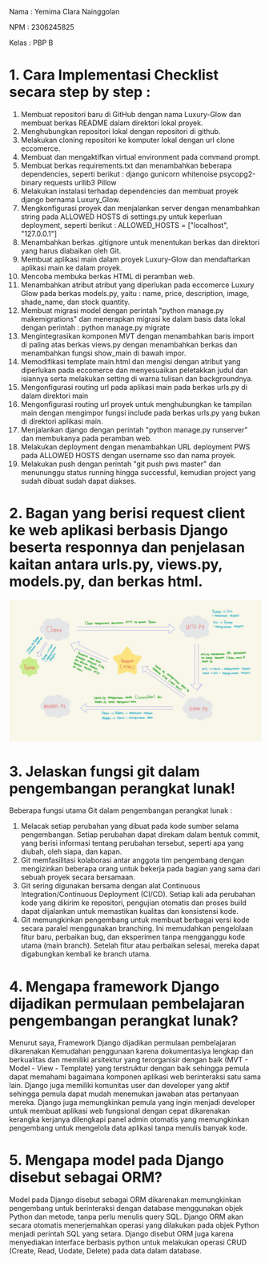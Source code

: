 Nama   : Yemima Clara Nainggolan 

NPM    : 2306245825  

Kelas  : PBP B  

# 1. Cara Implementasi Checklist secara step by step : 
1. Membuat repositori baru di GitHub dengan nama Luxury-Glow dan membuat berkas README dalam direktori lokal proyek.
2. Menghubungkan repositori lokal dengan repositori di github. 
3. Melakukan cloning repositori ke komputer lokal dengan url clone eccomerce.
4. Membuat dan mengaktifkan virtual environment pada command prompt.
5. Membuat berkas requirements.txt dan menambahkan beberapa dependencies, seperti berikut : 
    django
    gunicorn
    whitenoise
    psycopg2-binary
    requests
    urllib3
    Pillow
6. Melakukan instalasi terhadap dependencies dan membuat proyek django bernama Luxury_Glow.
7. Mengkonfigurasi proyek dan menjalankan server dengan menambahkan string pada ALLOWED HOSTS di settings.py untuk keperluan deployment, seperti berikut : 
    ALLOWED_HOSTS = ["localhost", "127.0.0.1"]
8. Menambahkan berkas .gitignore untuk menentukan berkas dan direktori yang harus diabaikan oleh Git.
9. Membuat aplikasi main dalam proyek Luxury-Glow dan mendaftarkan aplikasi main ke dalam proyek. 
10. Mencoba membuka berkas HTML di peramban web.
11. Menambahkan atribut atribut yang diperlukan pada eccomerce Luxury Glow pada berkas models.py, yaitu :  name, price, description, image, shade_name, dan stock quantity.
12. Membuat migrasi model dengan perintah "python manage.py makemigrations" dan menerapkan migrasi ke dalam basis data lokal dengan perintah : python manage.py migrate
13. Mengintegrasikan komponen MVT dengan menambahkan baris import di paling atas berkas views.py dengan menambahkan berkas dan menambahkan fungsi show_main di bawah impor.
14. Memodifikasi template main.html dan mengisi dengan atribut yang diperlukan pada eccomerce dan menyesuaikan peletakkan judul dan isiannya serta melakukan setting di warna tulisan dan backgroundnya.
15. Mengonfigurasi routing url pada aplikasi main pada berkas urls.py di dalam direktori main
16. Mengonfigurasi routing url proyek untuk menghubungkan ke tampilan main dengan mengimpor fungsi include pada berkas urls.py yang bukan di direktori aplikasi main.
17. Menjalankan django dengan perintah "python manage.py runserver" dan membukanya pada peramban web.
18. Melakukan deployment dengan menambahkan URL deployment PWS pada ALLOWED HOSTS dengan username sso dan nama proyek.
19. Melakukan push dengan perintah "git push pws master" dan menununggu status running hingga successful, kemudian project yang sudah dibuat sudah dapat diakses.

# 2. Bagan yang berisi request client ke web aplikasi berbasis Django beserta responnya dan penjelasan kaitan antara urls.py, views.py, models.py, dan berkas html.
![alt text](<Bagan PBP-1.jpeg>)

# 3. Jelaskan fungsi git dalam pengembangan perangkat lunak!
Beberapa fungsi utama Git dalam pengembangan perangkat lunak :
1) Melacak setiap perubahan yang dibuat pada kode sumber selama pengembangan. Setiap perubahan dapat direkam dalam bentuk commit, yang berisi informasi tentang perubahan tersebut, seperti apa yang diubah, oleh siapa, dan kapan.
2) Git memfasilitasi kolaborasi antar anggota tim pengembang dengan mengizinkan beberapa orang untuk bekerja pada bagian yang sama dari sebuah proyek secara bersamaan. 
3) Git sering digunakan bersama dengan alat Continuous Integration/Continuous Deployment (CI/CD). Setiap kali ada perubahan kode yang dikirim ke repositori, pengujian otomatis dan proses build dapat dijalankan untuk memastikan kualitas dan konsistensi kode.
4) Git memungkinkan pengembang untuk membuat berbagai versi kode secara paralel menggunakan branching. Ini memudahkan pengelolaan fitur baru, perbaikan bug, dan eksperimen tanpa mengganggu kode utama (main branch). Setelah fitur atau perbaikan selesai, mereka dapat digabungkan kembali ke branch utama.

# 4. Mengapa framework Django dijadikan permulaan pembelajaran pengembangan perangkat lunak?
Menurut saya, Framework Django dijadikan permulaan pembelajaran dikarenakan Kemudahan penggunaan karena dokumentasiya lengkap dan berkualitas dan memiliki arsitektur yang terorganisir dengan baik (MVT - Model - View - Template) yang terstruktur dengan baik sehingga pemula dapat memahami bagaimana komponen aplikasi web berinteraksi satu sama lain. Django juga memiliki komunitas user dan developer yang aktif sehingga pemula dapat mudah menemukan jawaban atas pertanyaan mereka. Django juga memungkinkan pemula yang ingin menjadi developer untuk membuat aplikasi web fungsional dengan cepat dikarenakan kerangka kerjanya dilengkapi panel admin otomatis yang memungkinkan pengembang untuk mengelola data aplikasi tanpa menulis banyak kode. 

# 5. Mengapa model pada Django disebut sebagai ORM?
Model pada Django disebut sebagai ORM dikarenakan memungkinkan pengembang untuk berinteraksi dengan database menggunakan objek Python dan metode, tanpa perlu menulis query SQL. Django ORM akan secara otomatis menerjemahkan operasi yang dilakukan pada objek Python menjadi perintah SQL yang setara. Django disebut ORM juga karena menyediakan interface berbasis python untuk melakukan operasi CRUD (Create, Read, Uodate, Delete) pada data dalam database. 